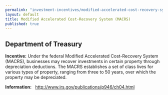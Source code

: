 ```yaml
---
permalink: "investment-incentives/modified-accelerated-cost-recovery-system-macrs.html"
layout: default
title: Modified Accelerated Cost-Recovery System (MACRS)
published: true
---
```


<H2><STRONG>Department of Treasury </strong></h2>
<P><STRONG>Incentive:</strong> Under the federal Modified Accelerated Cost-Recovery System (MACRS), businesses may recover investments in certain property through depreciation deductions. The MACRS establishes a set of class lives for various types of property, ranging from three to 50 years, over which the property may be depreciated.</p>
<P><STRONG>Information:</strong>&nbsp;&nbsp; <A href="http://www.irs.gov/publications/p946/ch04.html">http://www.irs.gov/publications/p946/ch04.html</a><STRONG></strong></p>